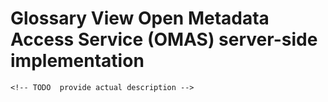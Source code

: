 <!-- SPDX-License-Identifier: Apache-2.0 -->
<!-- Copyright Contributors to the ODPi Egeria project.  -->

# Glossary View Open Metadata Access Service (OMAS) server-side implementation

    <!-- TODO  provide actual description -->

